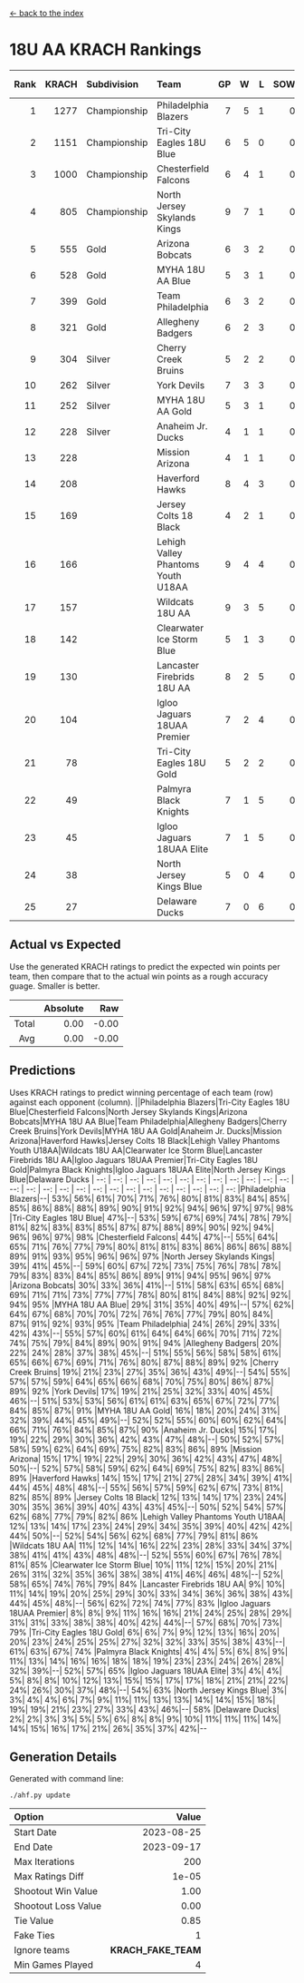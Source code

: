 [<- back to the index](readme.md)
# 18U AA KRACH Rankings
Rank|KRACH|Subdivision|Team|GP|W|L|SOW|SOL|T|SoS|Exp Wins|Win Diff
---:|---:|:---|:---|---:|---:|---:|---:|---:|---:|---:|---:|---:
1|1277|Championship|Philadelphia Blazers|7|5|1|0|0|1|472|5.8|-0.0
2|1151|Championship|Tri-City Eagles 18U Blue|6|5|0|0|0|1|167|5.9|0.0
3|1000|Championship|Chesterfield Falcons|6|4|1|0|0|1|477|4.8|-0.0
4|805|Championship|North Jersey Skylands Kings|9|7|1|0|0|1|261|7.8|-0.0
5|555|Gold|Arizona Bobcats|6|3|2|0|0|1|565|3.8|-0.0
6|528|Gold|MYHA 18U AA Blue|5|3|1|0|0|1|271|3.9|0.0
7|399|Gold|Team Philadelphia|6|3|2|0|0|1|417|3.8|-0.0
8|321|Gold|Allegheny Badgers|6|2|3|0|0|1|569|2.8|-0.0
9|304|Silver|Cherry Creek Bruins|5|2|2|0|0|1|446|2.9|0.0
10|262|Silver|York Devils|7|3|3|0|0|1|453|3.8|-0.0
11|252|Silver|MYHA 18U AA Gold|5|3|1|0|0|1|128|3.9|0.0
12|228|Silver|Anaheim Jr. Ducks|4|1|1|0|0|2|228|2.7|0.0
13|228||Mission Arizona|4|1|1|0|0|2|228|2.7|0.0
14|208||Haverford Hawks|8|4|3|0|0|1|270|4.9|0.0
15|169||Jersey Colts 18 Black|4|2|1|0|0|1|117|2.9|0.0
16|166||Lehigh Valley Phantoms Youth U18AA|9|4|4|0|0|1|203|4.9|0.0
17|157||Wildcats 18U AA|9|3|5|0|0|1|344|3.8|-0.0
18|142||Clearwater Ice Storm Blue|5|1|3|0|0|1|411|1.8|-0.0
19|130||Lancaster Firebrids 18U AA|8|2|5|0|0|1|516|2.9|0.0
20|104||Igloo Jaguars 18UAA Premier|7|2|4|0|0|1|337|2.9|0.0
21|78||Tri-City Eagles 18U Gold|5|2|2|0|0|1|91|2.9|0.0
22|49||Palmyra Black Knights|7|1|5|0|0|1|256|1.9|0.0
23|45||Igloo Jaguars 18UAA Elite|7|1|5|0|0|1|186|1.9|0.0
24|38||North Jersey Kings Blue|5|0|4|0|0|1|321|0.9|0.0
25|27||Delaware Ducks|7|0|6|0|0|1|411|0.9|0.0

## Actual vs Expected
Use the generated KRACH ratings to predict the expected win points per team, then compare that to the actual win points as a rough accuracy guage. Smaller is better.

||Absolute|Raw
|---:|---:|---:
|Total|0.00|-0.00
|Avg|0.00|-0.00

## Predictions
Uses KRACH ratings to predict winning percentage of each team (row) against each opponent (column).
||Philadelphia Blazers|Tri-City Eagles 18U Blue|Chesterfield Falcons|North Jersey Skylands Kings|Arizona Bobcats|MYHA 18U AA Blue|Team Philadelphia|Allegheny Badgers|Cherry Creek Bruins|York Devils|MYHA 18U AA Gold|Anaheim Jr. Ducks|Mission Arizona|Haverford Hawks|Jersey Colts 18 Black|Lehigh Valley Phantoms Youth U18AA|Wildcats 18U AA|Clearwater Ice Storm Blue|Lancaster Firebrids 18U AA|Igloo Jaguars 18UAA Premier|Tri-City Eagles 18U Gold|Palmyra Black Knights|Igloo Jaguars 18UAA Elite|North Jersey Kings Blue|Delaware Ducks
| --: | --: | --: | --: | --: | --: | --: | --: | --: | --: | --: | --: | --: | --: | --: | --: | --: | --: | --: | --: | --: | --: | --: | --: | --: | --: 
|Philadelphia Blazers|--| 53%| 56%| 61%| 70%| 71%| 76%| 80%| 81%| 83%| 84%| 85%| 85%| 86%| 88%| 88%| 89%| 90%| 91%| 92%| 94%| 96%| 97%| 97%| 98%
|Tri-City Eagles 18U Blue| 47%|--| 53%| 59%| 67%| 69%| 74%| 78%| 79%| 81%| 82%| 83%| 83%| 85%| 87%| 87%| 88%| 89%| 90%| 92%| 94%| 96%| 96%| 97%| 98%
|Chesterfield Falcons| 44%| 47%|--| 55%| 64%| 65%| 71%| 76%| 77%| 79%| 80%| 81%| 81%| 83%| 86%| 86%| 86%| 88%| 89%| 91%| 93%| 95%| 96%| 96%| 97%
|North Jersey Skylands Kings| 39%| 41%| 45%|--| 59%| 60%| 67%| 72%| 73%| 75%| 76%| 78%| 78%| 79%| 83%| 83%| 84%| 85%| 86%| 89%| 91%| 94%| 95%| 96%| 97%
|Arizona Bobcats| 30%| 33%| 36%| 41%|--| 51%| 58%| 63%| 65%| 68%| 69%| 71%| 71%| 73%| 77%| 77%| 78%| 80%| 81%| 84%| 88%| 92%| 92%| 94%| 95%
|MYHA 18U AA Blue| 29%| 31%| 35%| 40%| 49%|--| 57%| 62%| 64%| 67%| 68%| 70%| 70%| 72%| 76%| 76%| 77%| 79%| 80%| 84%| 87%| 91%| 92%| 93%| 95%
|Team Philadelphia| 24%| 26%| 29%| 33%| 42%| 43%|--| 55%| 57%| 60%| 61%| 64%| 64%| 66%| 70%| 71%| 72%| 74%| 75%| 79%| 84%| 89%| 90%| 91%| 94%
|Allegheny Badgers| 20%| 22%| 24%| 28%| 37%| 38%| 45%|--| 51%| 55%| 56%| 58%| 58%| 61%| 65%| 66%| 67%| 69%| 71%| 76%| 80%| 87%| 88%| 89%| 92%
|Cherry Creek Bruins| 19%| 21%| 23%| 27%| 35%| 36%| 43%| 49%|--| 54%| 55%| 57%| 57%| 59%| 64%| 65%| 66%| 68%| 70%| 75%| 80%| 86%| 87%| 89%| 92%
|York Devils| 17%| 19%| 21%| 25%| 32%| 33%| 40%| 45%| 46%|--| 51%| 53%| 53%| 56%| 61%| 61%| 63%| 65%| 67%| 72%| 77%| 84%| 85%| 87%| 91%
|MYHA 18U AA Gold| 16%| 18%| 20%| 24%| 31%| 32%| 39%| 44%| 45%| 49%|--| 52%| 52%| 55%| 60%| 60%| 62%| 64%| 66%| 71%| 76%| 84%| 85%| 87%| 90%
|Anaheim Jr. Ducks| 15%| 17%| 19%| 22%| 29%| 30%| 36%| 42%| 43%| 47%| 48%|--| 50%| 52%| 57%| 58%| 59%| 62%| 64%| 69%| 75%| 82%| 83%| 86%| 89%
|Mission Arizona| 15%| 17%| 19%| 22%| 29%| 30%| 36%| 42%| 43%| 47%| 48%| 50%|--| 52%| 57%| 58%| 59%| 62%| 64%| 69%| 75%| 82%| 83%| 86%| 89%
|Haverford Hawks| 14%| 15%| 17%| 21%| 27%| 28%| 34%| 39%| 41%| 44%| 45%| 48%| 48%|--| 55%| 56%| 57%| 59%| 62%| 67%| 73%| 81%| 82%| 85%| 89%
|Jersey Colts 18 Black| 12%| 13%| 14%| 17%| 23%| 24%| 30%| 35%| 36%| 39%| 40%| 43%| 43%| 45%|--| 50%| 52%| 54%| 57%| 62%| 68%| 77%| 79%| 82%| 86%
|Lehigh Valley Phantoms Youth U18AA| 12%| 13%| 14%| 17%| 23%| 24%| 29%| 34%| 35%| 39%| 40%| 42%| 42%| 44%| 50%|--| 52%| 54%| 56%| 62%| 68%| 77%| 79%| 81%| 86%
|Wildcats 18U AA| 11%| 12%| 14%| 16%| 22%| 23%| 28%| 33%| 34%| 37%| 38%| 41%| 41%| 43%| 48%| 48%|--| 52%| 55%| 60%| 67%| 76%| 78%| 81%| 85%
|Clearwater Ice Storm Blue| 10%| 11%| 12%| 15%| 20%| 21%| 26%| 31%| 32%| 35%| 36%| 38%| 38%| 41%| 46%| 46%| 48%|--| 52%| 58%| 65%| 74%| 76%| 79%| 84%
|Lancaster Firebrids 18U AA|  9%| 10%| 11%| 14%| 19%| 20%| 25%| 29%| 30%| 33%| 34%| 36%| 36%| 38%| 43%| 44%| 45%| 48%|--| 56%| 62%| 72%| 74%| 77%| 83%
|Igloo Jaguars 18UAA Premier|  8%|  8%|  9%| 11%| 16%| 16%| 21%| 24%| 25%| 28%| 29%| 31%| 31%| 33%| 38%| 38%| 40%| 42%| 44%|--| 57%| 68%| 70%| 73%| 79%
|Tri-City Eagles 18U Gold|  6%|  6%|  7%|  9%| 12%| 13%| 16%| 20%| 20%| 23%| 24%| 25%| 25%| 27%| 32%| 32%| 33%| 35%| 38%| 43%|--| 61%| 63%| 67%| 74%
|Palmyra Black Knights|  4%|  4%|  5%|  6%|  8%|  9%| 11%| 13%| 14%| 16%| 16%| 18%| 18%| 19%| 23%| 23%| 24%| 26%| 28%| 32%| 39%|--| 52%| 57%| 65%
|Igloo Jaguars 18UAA Elite|  3%|  4%|  4%|  5%|  8%|  8%| 10%| 12%| 13%| 15%| 15%| 17%| 17%| 18%| 21%| 21%| 22%| 24%| 26%| 30%| 37%| 48%|--| 54%| 63%
|North Jersey Kings Blue|  3%|  3%|  4%|  4%|  6%|  7%|  9%| 11%| 11%| 13%| 13%| 14%| 14%| 15%| 18%| 19%| 19%| 21%| 23%| 27%| 33%| 43%| 46%|--| 58%
|Delaware Ducks|  2%|  2%|  3%|  3%|  5%|  5%|  6%|  8%|  8%|  9%| 10%| 11%| 11%| 11%| 14%| 14%| 15%| 16%| 17%| 21%| 26%| 35%| 37%| 42%|--

## Generation Details

Generated with command line:
```
./ahf.py update
```

| Option | Value |
| :----- | ----: |
| Start Date | 2023-08-25 |
| End Date | 2023-09-17 |
| Max Iterations | 200 |
| Max Ratings Diff | 1e-05 |
| Shootout Win Value | 1.00 |
| Shootout Loss Value | 0.00 |
| Tie Value | 0.85 |
| Fake Ties | 1 |
| Ignore teams | __KRACH_FAKE_TEAM__ |
| Min Games Played | 4 |

